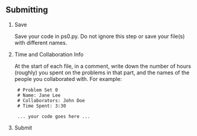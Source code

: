 ## Submitting

1. Save

	Save your code in ps0.py. Do not ignore this step or save your file(s) with different names.

2. Time and Collaboration Info

	At the start of each file, in a comment, write down the number of hours (roughly) you spent on the problems in that part, and the names of the people you collaborated with. For example:

		# Problem Set 0
		# Name: Jane Lee
		# Collaborators: John Doe
		# Time Spent: 3:30

		... your code goes here ...

3. Submit